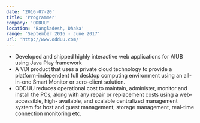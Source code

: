 ```yaml
---
date: '2016-07-20'
title: 'Programmer'
company: 'ODDUU'
location: 'Bangladesh, Dhaka'
range: 'September 2016 - June 2017'
url: 'http://www.odduu.com/'
---
```


- Developed and shipped highly interactive web applications for AIUB using Java Play framework
- A VDI product that uses a private cloud technology to provide a platform-independent
  full desktop computing environment using an all-in-one Smart Monitor or zero-client
  solution.
- ODDUU reduces operational cost to maintain, administer, monitor and install
  the PCs, along with any repair or replacement costs using a web-accessible, high-
  available, and scalable centralized management system for host and guest management,
  storage management, real-time connection monitoring etc.
